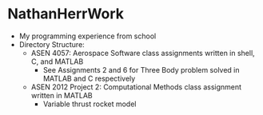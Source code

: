 # NathanHerrWork
* My programming experience from school
* Directory Structure:
  * ASEN 4057: Aerospace Software class assignments written in shell, C, and MATLAB
    * See Assignments 2 and 6 for Three Body problem solved in MATLAB and C respectively
  * ASEN 2012 Project 2: Computational Methods class assignment written in MATLAB
    * Variable thrust rocket model  
